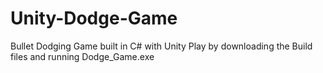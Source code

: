 # Unity-Dodge-Game
Bullet Dodging Game built in C# with Unity 
Play by downloading the Build files and running Dodge_Game.exe
